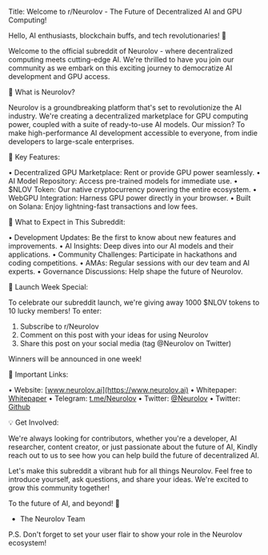 
Title: Welcome to r/Neurolov - The Future of Decentralized AI and GPU Computing!

Hello, AI enthusiasts, blockchain buffs, and tech revolutionaries! 👋

Welcome to the official subreddit of Neurolov - where decentralized computing meets cutting-edge AI. We're thrilled to have you join our community as we embark on this exciting journey to democratize AI development and GPU access.

🧠 What is Neurolov?

Neurolov is a groundbreaking platform that's set to revolutionize the AI industry. We're creating a decentralized marketplace for GPU computing power, coupled with a suite of ready-to-use AI models. Our mission? To make high-performance AI development accessible to everyone, from indie developers to large-scale enterprises.

🚀 Key Features:

• Decentralized GPU Marketplace: Rent or provide GPU power seamlessly.
• AI Model Repository: Access pre-trained models for immediate use.
• $NLOV Token: Our native cryptocurrency powering the entire ecosystem.
• WebGPU Integration: Harness GPU power directly in your browser.
• Built on Solana: Enjoy lightning-fast transactions and low fees.

🌟 What to Expect in This Subreddit:

• Development Updates: Be the first to know about new features and improvements.
• AI Insights: Deep dives into our AI models and their applications.
• Community Challenges: Participate in hackathons and coding competitions.
• AMAs: Regular sessions with our dev team and AI experts.
• Governance Discussions: Help shape the future of Neurolov.

🎉 Launch Week Special:

To celebrate our subreddit launch, we're giving away 1000 $NLOV tokens to 10 lucky members! To enter:
1. Subscribe to r/Neurolov
2. Comment on this post with your ideas for using Neurolov
3. Share this post on your social media (tag @Neurolov on Twitter)

Winners will be announced in one week!

🔗 Important Links:

• Website: [www.neurolov.ai](https://www.neurolov.ai)
• Whitepaper: [Whitepaper](https://wiki.neurolov.ai)
• Telegram: [t.me/Neurolov](https://t.me/Neurolov)
• Twitter: [@Neurolov](https://twitter.com/Neurolov)
• Twitter: [Github](https://github.com/neuroIov)

💡 Get Involved:

We're always looking for contributors, whether you're a developer, AI researcher, content creator, or just passionate about the future of AI, Kindly reach out to us to see how you can help build the future of decentralized AI.

Let's make this subreddit a vibrant hub for all things Neurolov. Feel free to introduce yourself, ask questions, and share your ideas. We're excited to grow this community together!

To the future of AI, and beyond! 🚀

- The Neurolov Team

P.S. Don't forget to set your user flair to show your role in the Neurolov ecosystem!

